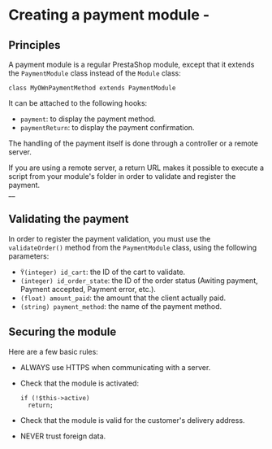 # Creating a payment module -

## Principles <a href="#creatingapaymentmodule-principles" id="creatingapaymentmodule-principles"></a>

A payment module is a regular PrestaShop module, except that it extends the `PaymentModule` class instead of the `Module` class:

```
class MyOWnPaymentMethod extends PaymentModule
```

It can be attached to the following hooks:

* `payment`: to display the payment method.
* `paymentReturn`: to display the payment confirmation.

The handling of the payment itself is done through a controller or a remote server.

If you are using a remote server, a return URL makes it possible to execute a script from your module's folder in order to validate and register the payment.\
__

## Validating the payment <a href="#creatingapaymentmodule-validatingthepayment" id="creatingapaymentmodule-validatingthepayment"></a>

In order to register the payment validation, you must use the `validateOrder()` method from the `PaymentModule` class, using the following parameters:

* `Ÿ(integer) id_cart`: the ID of the cart to validate.
* `(integer) id_order_state`: the ID of the order status (Awiting payment, Payment accepted, Payment error, etc.).
* `(float) amount_paid`: the amount that the client actually paid.
* `(string) payment_method`: the name of the payment method.

## Securing the module <a href="#creatingapaymentmodule-securingthemodule" id="creatingapaymentmodule-securingthemodule"></a>

Here are a few basic rules:

* ALWAYS use HTTPS when communicating with a server.
*   Check that the module is activated:

    ```
    if (!$this->active)
      return;
    ```
* Check that the module is valid for the customer's delivery address.
* NEVER trust foreign data.
